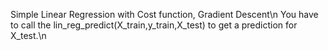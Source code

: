 Simple Linear Regression with  Cost function, Gradient Descent\n
You have to call the lin_reg_predict(X_train,y_train,X_test) to get a prediction for X_test.\n
